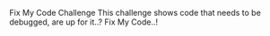 Fix My Code Challenge
This challenge shows code that needs to be debugged, are up for it..? Fix My Code..!
